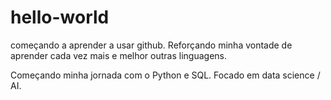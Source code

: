 # hello-world
começando a aprender a usar github. Reforçando minha vontade de aprender cada vez mais e melhor outras linguagens.

Começando minha jornada com o Python e SQL. Focado em data science / AI.
